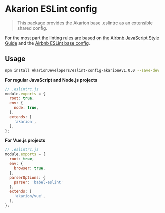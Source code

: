 # Akarion ESLint config

> This package provides the Akarion base .eslintrc as an extensible shared config.

For the most part the linting rules are based on the [Airbnb JavaScript Style Guide](https://github.com/airbnb/javascript) and the [Airbnb ESLint base config](https://www.npmjs.com/package/eslint-config-airbnb-base).

## Usage

```bash
npm install AkarionDevelopers/eslint-config-akarion#v1.0.0 --save-dev
```

**For regular JavaScript and Node.js projects**

```js
// .eslintrc.js
module.exports = {
  root: true,
  env: {
    node: true,
  },
  extends: [
    'akarion',
  ],
};
```

**For Vue.js projects**

```js
// .eslintrc.js
module.exports = {
  root: true,
  env: {
    browser: true,
  },
  parserOptions: {
    parser: 'babel-eslint'
  },
  extends: [
    'akarion/vue',
  ],
};
```
